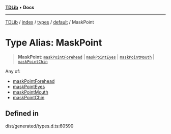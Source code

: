 [**TDLib**](../../../../../../README.md) • **Docs**

***

[TDLib](../../../../../../modules.md) / [index](../../../../../README.md) / [types](../../../README.md) / [default](../README.md) / MaskPoint

# Type Alias: MaskPoint

> **MaskPoint**: [`maskPointForehead`](maskPointForehead.md) \| [`maskPointEyes`](maskPointEyes.md) \| [`maskPointMouth`](maskPointMouth.md) \| [`maskPointChin`](maskPointChin.md)

Any of:
- [maskPointForehead](maskPointForehead.md)
- [maskPointEyes](maskPointEyes.md)
- [maskPointMouth](maskPointMouth.md)
- [maskPointChin](maskPointChin.md)

## Defined in

dist/generated/types.d.ts:60590
